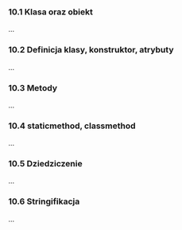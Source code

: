 ### 10.1 Klasa oraz obiekt
...

### 10.2 Definicja klasy, konstruktor, atrybuty
...

### 10.3 Metody
...

### 10.4 staticmethod, classmethod
...

### 10.5 Dziedziczenie
...

### 10.6 Stringifikacja
...

